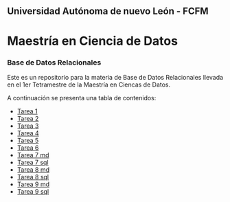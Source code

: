 ## Universidad Autónoma de nuevo León - FCFM
# Maestría en Ciencia de Datos
### Base de Datos Relacionales
Este es un repositorío para la materia de Base de Datos Relacionales llevada en el 1er Tetramestre de la Maestría en Ciencas de Datos.

A continuación se presenta una tabla de contenidos:

- [Tarea 1](https://github.com/HelenaCarrillo/BDR/blob/master/TAREA1.md)
- [Tarea 2](https://github.com/HelenaCarrillo/BDR/blob/master/TAREA2.md)
- [Tarea 3](https://github.com/HelenaCarrillo/BDR/blob/master/TAREA3.md)
- [Tarea 4](https://github.com/HelenaCarrillo/BDR/blob/master/TAREA4.sql)
- [Tarea 5](https://github.com/HelenaCarrillo/BDR/blob/master/TAREA5.md)
- [Tarea 6](https://github.com/HelenaCarrillo/BDR/blob/master/TAREA6.md)
- [Tarea 7 md](https://github.com/HelenaCarrillo/BDR/blob/master/TAREA7.md)
- [Tarea 7 sql](https://github.com/HelenaCarrillo/BDR/blob/master/tarea7script.sql)
- [Tarea 8 md](https://github.com/HelenaCarrillo/BDR/blob/master/TAREA8.md)
- [Tarea 8 sql](https://github.com/HelenaCarrillo/BDR/blob/master/TAREA8script.sql)
- [Tarea 9 md](https://github.com/HelenaCarrillo/BDR/blob/master/TAREA9.md)
- [Tarea 9 sql](https://github.com/HelenaCarrillo/BDR/blob/master/TAREA9script.sql)